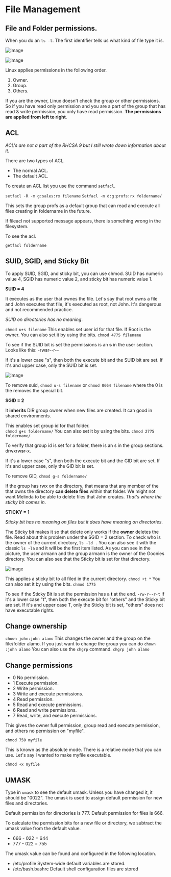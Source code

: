 # File Management

## File and Folder permissions.

When you do an ``ls -l``. The first identifier tells us what kind of file type it is.

![image](https://github.com/Banzly/RHCSA-Linux-9-Notes/assets/113104087/e084a2af-feae-4473-8644-d63d445c80de)

![image](https://github.com/Banzly/RHCSA-Linux-9-Notes/assets/113104087/48fb9873-0685-4ab0-a19c-a11321750b45)


 Linux applies permissions in the following order.

1. Owner.
2. Group.
3. Others.

If you are the owner, Linux doesn't check the group or other permissions. So if you have read only permission and you are a part of the group that has read & write permission, you only have read permission. **The permissions are applied from left to right**.


## ACL

*ACL's are not a part of the RHCSA 9 but I still wrote down information about it.*

There are two types of ACL.    
-   The normal ACL. 
-   The default ACL. 

To create an ACL list you use the command ``setfacl``. 

``setfacl -R -m g:sales:rx filename``
``Setfacl -m d:g:profs:rx foldername/``

This sets the group profs as a default group that can read and execute all files creating in foldername in the future.

If fileacl not supported message appears, there is something wrong in the filesystem.

To see the acl.

``getfacl foldername``

## SUID, SGID, and Sticky Bit 

To apply SUID, SGID, and sticky bit, you can use chmod. SUID has numeric value 4, SGID has numeric value 2, and sticky bit has numeric value 1. 

**SUID = 4**

It executes as the user that ownes the file. Let's say that root owns a file and John executes that file, it's executed as root, not John. It's dangerous and not recommended practice.

*SUID on directories has no meaning*.  

``chmod u+s filename`` This enables set user id for that file. If Root is the owner. 
You can also set it by using the bits. ``chmod 4775 filename``

To see if the SUID bit is set the permissions is an **s** in the user section.
Looks like this: -rw**s**r--r--

If it's a lower case "s", then both the execute bit and the SUID bit are set. If it's and upper case, only the SUID bit is set.

![image](https://github.com/Banzly/RHCSA-Linux-9-Notes/assets/113104087/efb7684c-9d62-48f9-8392-eba7acd128ec)


To remove suid, ``chmod u-s filename`` or ``chmod 0664 filename`` where the 0 is the removes the special bit.

**SGID = 2**

It **inherits** DIR group owner when new files are created. It can good in shared environments.

This enables set group id for that folder.  
``chmod g+s foldername/``
You can also set it by using the bits. ``chmod 2775 foldername/``

To verify that group id is set for a folder, there is an s in the group sections.
drwxrw**s**r-x.

If it's a lower case "s", then both the execute bit and the GID bit are set. If it's and upper case, only the GID bit is set.

To remove GID, ``chmod g-s foldername/``

If the group has rwx on the directory, that means that any member of the that owns the directory **can delete files** within that folder. We might not want Melinda to be able to delete files that John creates. *That's where the sticky bit comes in*.

**STICKY = 1** 

*Sticky bit has no meaning on files but it does have meaning on directories*. 

The Sticky bit makes it so that delete only works if the **owner** deletes the file. Read about this problem under the SGID = 2 section. To check who is the owner of the current directory, ``ls -ld .`` You can also see it with the classic ``ls -la`` and it will be the first item listed. As you can see in the picture, the user armann and the group armann is the owner of the Goonies directory. You can also see that the Sticky bit is set for that directory.

![image](https://github.com/Banzly/RHCSA-Linux-9-Notes/assets/113104087/c8c299b1-0113-410a-8bda-2b978ac8b4c5)



This applies a sticky bit to all filed in the current directory.
``chmod +t *``
You can also set it by using the bits. ``chmod 1775 ``

To see if the Sticky Bit is set the permission has a **t** at the end. 
``-rw-r--r-t``
If it's a lower case "t", then both the execute bit for "others" and the Sticky bit are set. If it's and upper case T, only the Sticky bit is set, "others" does not have executable rights.

## Change ownership

``chown john:john alamo``
This changes the owner and the group on the file/folder alamo.
If you just want to change the group you can do ``chown :john alamo``
You can also use the ``chgrp`` command. ``chgrp john alamo``

## Change permissions

-   0 No permission.
-   1 Execute permission.
-   2 Write permission.
-   3 Write and execute permissions.
-   4 Read permission.
-   5 Read and execute permissions.
-   6 Read and write permissions.
-   7 Read, write, and execute permissions.

This gives the owner full permission, group read and execute permission, and others no permission on "myfile".

``chmod 750 myfile``

This is known as the absolute mode. There is a relative mode that you can use. Let's say I wanted to make myfile executable.

``chmod +x myfile``

## UMASK

Type in ``umask`` to see the default umask. Unless you have changed it, it should be "0022". The umask is used to assign default permission for new files and directories.

Default permission for directories is 777. Default permission for files is 666.

To calculate the permission bits for a new file or directory, we subtract the umask value from the default value.

-   666 - 022 = 644
-   777 - 022 = 755

The umask value can be found and configured in the following location.
-   /etc/profile System-wide default variables are stored.
-   /etc/bash.bashrc Default shell configuration files are stored
